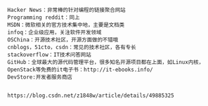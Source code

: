     Hacker News：非常棒的针对编程的链接聚合网站
    Programming reddit：同上
    MSDN：微软相关的官方技术集中地，主要是文档类
    infoq：企业级应用，关注软件开发领域
    OSChina：开源技术社区，开源方面做的不错哦
    cnblogs，51cto，csdn：常见的技术社区，各有专长
    stackoverflow：IT技术问答网站
    GitHub：全球最大的源代码管理平台，很多知名开源项目都在上面，如Linux内核，
    OpenStack等免费的it电子书：http://it-ebooks.info/
    DevStore:开发者服务商店


    https://blog.csdn.net/z1848w/article/details/49885325